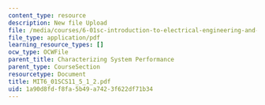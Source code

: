 ```yaml
---
content_type: resource
description: New file Upload
file: /media/courses/6-01sc-introduction-to-electrical-engineering-and-computer-science-i-spring-2011/1a90d8fdf8fa5b49a7423f622df71b34_MIT6_01SCS11_5_1_2.pdf
file_type: application/pdf
learning_resource_types: []
ocw_type: OCWFile
parent_title: Characterizing System Performance
parent_type: CourseSection
resourcetype: Document
title: MIT6_01SCS11_5_1_2.pdf
uid: 1a90d8fd-f8fa-5b49-a742-3f622df71b34
---
```

